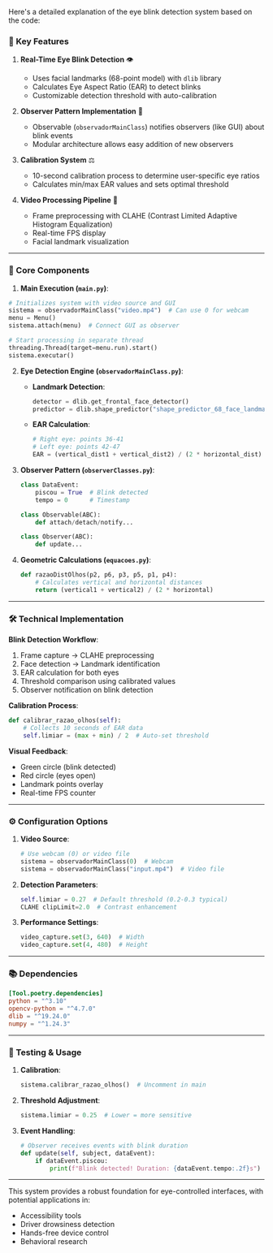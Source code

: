Here's a detailed explanation of the eye blink detection system based on the code:

### 🌟 Key Features

1. **Real-Time Eye Blink Detection** 👁️
   - Uses facial landmarks (68-point model) with `dlib` library
   - Calculates Eye Aspect Ratio (EAR) to detect blinks
   - Customizable detection threshold with auto-calibration

2. **Observer Pattern Implementation** 🔄
   - Observable (`observadorMainClass`) notifies observers (like GUI) about blink events
   - Modular architecture allows easy addition of new observers

3. **Calibration System** ⚖️
   - 10-second calibration process to determine user-specific eye ratios
   - Calculates min/max EAR values and sets optimal threshold

4. **Video Processing Pipeline** 🎥
   - Frame preprocessing with CLAHE (Contrast Limited Adaptive Histogram Equalization)
   - Real-time FPS display
   - Facial landmark visualization

---

### 🧩 Core Components

1. **Main Execution (`main.py`)**:
```python
# Initializes system with video source and GUI
sistema = observadorMainClass("video.mp4")  # Can use 0 for webcam
menu = Menu()
sistema.attach(menu)  # Connect GUI as observer

# Start processing in separate thread
threading.Thread(target=menu.run).start()  
sistema.executar()
```

2. **Eye Detection Engine (`observadorMainClass.py`)**:
   - **Landmark Detection**:
     ```python
     detector = dlib.get_frontal_face_detector()
     predictor = dlib.shape_predictor("shape_predictor_68_face_landmarks.dat")
     ```
   - **EAR Calculation**:
     ```python
     # Right eye: points 36-41
     # Left eye: points 42-47
     EAR = (vertical_dist1 + vertical_dist2) / (2 * horizontal_dist)
     ```

3. **Observer Pattern (`observerClasses.py`)**:
   ```python
   class DataEvent:
       piscou = True  # Blink detected
       tempo = 0      # Timestamp

   class Observable(ABC):
       def attach/detach/notify...

   class Observer(ABC):
       def update...
   ```

4. **Geometric Calculations (`equacoes.py`)**:
   ```python
   def razaoDistOlhos(p2, p6, p3, p5, p1, p4):
       # Calculates vertical and horizontal distances
       return (vertical1 + vertical2) / (2 * horizontal)
   ```

---

### 🛠️ Technical Implementation

**Blink Detection Workflow**:
1. Frame capture → CLAHE preprocessing
2. Face detection → Landmark identification
3. EAR calculation for both eyes
4. Threshold comparison using calibrated values
5. Observer notification on blink detection

**Calibration Process**:
```python
def calibrar_razao_olhos(self):
    # Collects 10 seconds of EAR data
    self.limiar = (max + min) / 2  # Auto-set threshold
```

**Visual Feedback**:
- Green circle (blink detected)
- Red circle (eyes open)
- Landmark points overlay
- Real-time FPS counter

---

### ⚙️ Configuration Options

1. **Video Source**:
   ```python
   # Use webcam (0) or video file
   sistema = observadorMainClass(0)  # Webcam
   sistema = observadorMainClass("input.mp4")  # Video file
   ```

2. **Detection Parameters**:
   ```python
   self.limiar = 0.27  # Default threshold (0.2-0.3 typical)
   CLAHE clipLimit=2.0  # Contrast enhancement
   ```

3. **Performance Settings**:
   ```python
   video_capture.set(3, 640)  # Width
   video_capture.set(4, 480)  # Height
   ```

---

### 📚 Dependencies

```toml
[Tool.poetry.dependencies]
python = "^3.10"
opencv-python = "^4.7.0"
dlib = "^19.24.0"
numpy = "^1.24.3"
```

---

### 🧪 Testing & Usage

1. **Calibration**:
   ```python
   sistema.calibrar_razao_olhos()  # Uncomment in main
   ```

2. **Threshold Adjustment**:
   ```python
   sistema.limiar = 0.25  # Lower = more sensitive
   ```

3. **Event Handling**:
   ```python
   # Observer receives events with blink duration
   def update(self, subject, dataEvent):
       if dataEvent.piscou:
           print(f"Blink detected! Duration: {dataEvent.tempo:.2f}s")
   ```

---

This system provides a robust foundation for eye-controlled interfaces, with potential applications in:
- Accessibility tools
- Driver drowsiness detection
- Hands-free device control
- Behavioral research
